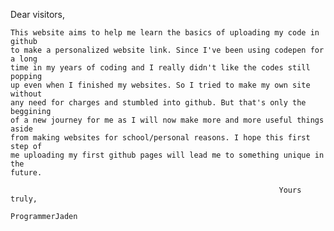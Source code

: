 Dear visitors,

    This website aims to help me learn the basics of uploading my code in github 
    to make a personalized website link. Since I've been using codepen for a long 
    time in my years of coding and I really didn't like the codes still popping 
    up even when I finished my websites. So I tried to make my own site without 
    any need for charges and stumbled into github. But that's only the beggining 
    of a new journey for me as I will now make more and more useful things aside 
    from making websites for school/personal reasons. I hope this first step of
    me uploading my first github pages will lead me to something unique in the 
    future.

                                                                Yours truly,
                                                                ProgrammerJaden    
